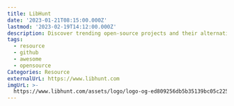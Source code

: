 ```yaml
---
title: LibHunt
date: '2023-01-21T08:15:00.000Z'
lastmod: '2023-02-19T14:12:00.000Z'
description: Discover trending open-source projects and their alternatives
tags:
  - resource
  - github
  - awesome
  - opensource
Categories: Resource
externalUrL: https://www.libhunt.com
imgUrL: >-
  https://www.libhunt.com/assets/logo/logo-og-ed809256db5b35139bc05c225c0616a376d0c37b00af28e0e797f1cacccdfa48.png
---
```

